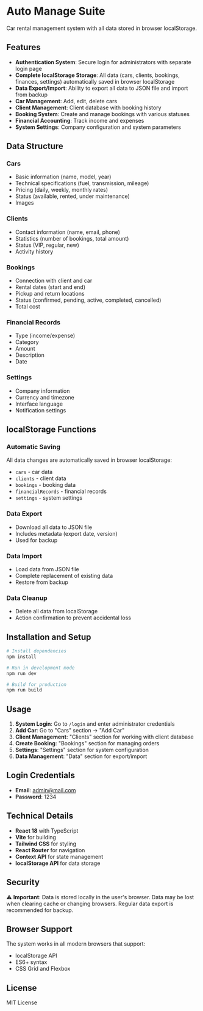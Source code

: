 # Auto Manage Suite

Car rental management system with all data stored in browser localStorage.

## Features

- **Authentication System**: Secure login for administrators with separate login page
- **Complete localStorage Storage**: All data (cars, clients, bookings, finances, settings) automatically saved in browser localStorage
- **Data Export/Import**: Ability to export all data to JSON file and import from backup
- **Car Management**: Add, edit, delete cars
- **Client Management**: Client database with booking history
- **Booking System**: Create and manage bookings with various statuses
- **Financial Accounting**: Track income and expenses
- **System Settings**: Company configuration and system parameters

## Data Structure

### Cars
- Basic information (name, model, year)
- Technical specifications (fuel, transmission, mileage)
- Pricing (daily, weekly, monthly rates)
- Status (available, rented, under maintenance)
- Images

### Clients
- Contact information (name, email, phone)
- Statistics (number of bookings, total amount)
- Status (VIP, regular, new)
- Activity history

### Bookings
- Connection with client and car
- Rental dates (start and end)
- Pickup and return locations
- Status (confirmed, pending, active, completed, cancelled)
- Total cost

### Financial Records
- Type (income/expense)
- Category
- Amount
- Description
- Date

### Settings
- Company information
- Currency and timezone
- Interface language
- Notification settings

## localStorage Functions

### Automatic Saving
All data changes are automatically saved in browser localStorage:
- `cars` - car data
- `clients` - client data  
- `bookings` - booking data
- `financialRecords` - financial records
- `settings` - system settings

### Data Export
- Download all data to JSON file
- Includes metadata (export date, version)
- Used for backup

### Data Import
- Load data from JSON file
- Complete replacement of existing data
- Restore from backup

### Data Cleanup
- Delete all data from localStorage
- Action confirmation to prevent accidental loss

## Installation and Setup

```bash
# Install dependencies
npm install

# Run in development mode
npm run dev

# Build for production
npm run build
```

## Usage

1. **System Login**: Go to `/login` and enter administrator credentials
2. **Add Car**: Go to "Cars" section → "Add Car"
3. **Client Management**: "Clients" section for working with client database
4. **Create Booking**: "Bookings" section for managing orders
5. **Settings**: "Settings" section for system configuration
6. **Data Management**: "Data" section for export/import

## Login Credentials

- **Email**: admin@mail.com
- **Password**: 1234

## Technical Details

- **React 18** with TypeScript
- **Vite** for building
- **Tailwind CSS** for styling
- **React Router** for navigation
- **Context API** for state management
- **localStorage API** for data storage

## Security

⚠️ **Important**: Data is stored locally in the user's browser. Data may be lost when clearing cache or changing browsers. Regular data export is recommended for backup.

## Browser Support

The system works in all modern browsers that support:
- localStorage API
- ES6+ syntax
- CSS Grid and Flexbox

## License

MIT License
